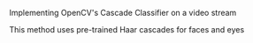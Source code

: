 Implementing OpenCV's Cascade Classifier on a video stream

This method uses pre-trained Haar cascades for faces and eyes
